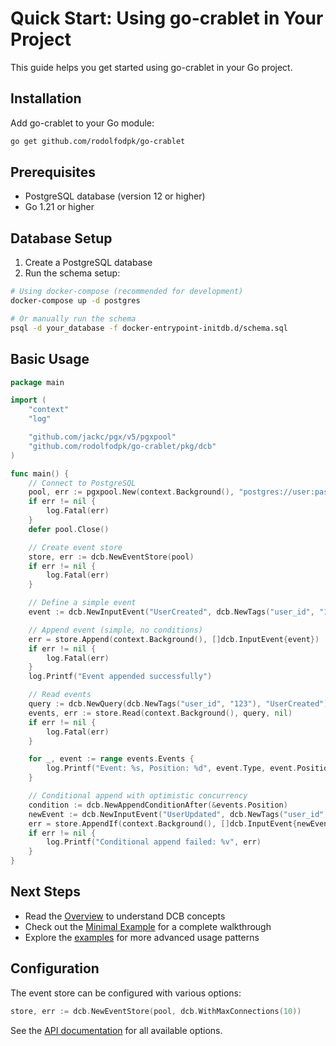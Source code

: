 # Quick Start: Using go-crablet in Your Project

This guide helps you get started using go-crablet in your Go project.

## Installation

Add go-crablet to your Go module:

```bash
go get github.com/rodolfodpk/go-crablet
```

## Prerequisites

- PostgreSQL database (version 12 or higher)
- Go 1.21 or higher

## Database Setup

1. Create a PostgreSQL database
2. Run the schema setup:

```bash
# Using docker-compose (recommended for development)
docker-compose up -d postgres

# Or manually run the schema
psql -d your_database -f docker-entrypoint-initdb.d/schema.sql
```

## Basic Usage

```go
package main

import (
    "context"
    "log"

    "github.com/jackc/pgx/v5/pgxpool"
    "github.com/rodolfodpk/go-crablet/pkg/dcb"
)

func main() {
    // Connect to PostgreSQL
    pool, err := pgxpool.New(context.Background(), "postgres://user:pass@localhost:5432/dbname")
    if err != nil {
        log.Fatal(err)
    }
    defer pool.Close()

    // Create event store
    store, err := dcb.NewEventStore(pool)
    if err != nil {
        log.Fatal(err)
    }

    // Define a simple event
    event := dcb.NewInputEvent("UserCreated", dcb.NewTags("user_id", "123"), []byte(`{"name": "John Doe", "email": "john@example.com"}`))

    // Append event (simple, no conditions)
    err = store.Append(context.Background(), []dcb.InputEvent{event})
    if err != nil {
        log.Fatal(err)
    }
    log.Printf("Event appended successfully")

    // Read events
    query := dcb.NewQuery(dcb.NewTags("user_id", "123"), "UserCreated")
    events, err := store.Read(context.Background(), query, nil)
    if err != nil {
        log.Fatal(err)
    }

    for _, event := range events.Events {
        log.Printf("Event: %s, Position: %d", event.Type, event.Position)
    }

    // Conditional append with optimistic concurrency
    condition := dcb.NewAppendConditionAfter(&events.Position)
    newEvent := dcb.NewInputEvent("UserUpdated", dcb.NewTags("user_id", "123"), []byte(`{"name": "John Smith"}`))
    err = store.AppendIf(context.Background(), []dcb.InputEvent{newEvent}, condition)
    if err != nil {
        log.Printf("Conditional append failed: %v", err)
    }
}
```

## Next Steps

- Read the [Overview](overview.md) to understand DCB concepts
- Check out the [Minimal Example](minimal-example.md) for a complete walkthrough
- Explore the [examples](../internal/examples/) for more advanced usage patterns

## Configuration

The event store can be configured with various options:

```go
store, err := dcb.NewEventStore(pool, dcb.WithMaxConnections(10))
```

See the [API documentation](https://godoc.org/github.com/rodolfodpk/go-crablet/pkg/dcb) for all available options. 